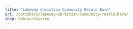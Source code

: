 ```yaml
---
title: "Lakeway Christian Community Resale Barn"
url: /pottsboro/lakeway-christian-community-resale-barn/
shop: Gebrauchtwaren
---
```

